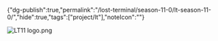 
{"dg-publish":true,"permalink":"/lost-terminal/season-11-0/lt-season-11-0/","hide":true,"tags":["project/lt"],"noteIcon":""}



![LT11 logo.png](/img/user/LT11%20logo.png)

 